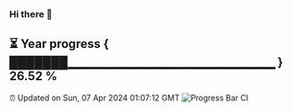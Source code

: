 ### Hi there 👋
⏳ Year progress { ███████▁▁▁▁▁▁▁▁▁▁▁▁▁▁▁▁▁▁▁▁▁▁▁ } 26.52 %
---
⏰ Updated on Sun, 07 Apr 2024 01:07:12 GMT
![Progress Bar CI](https://github.com/liununu/liununu/workflows/Progress%20Bar%20CI/badge.svg)
